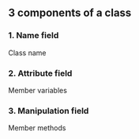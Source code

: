 ## 3 components of a class

### 1. Name field
Class name

### 2. Attribute field
Member variables

### 3. Manipulation field
Member methods